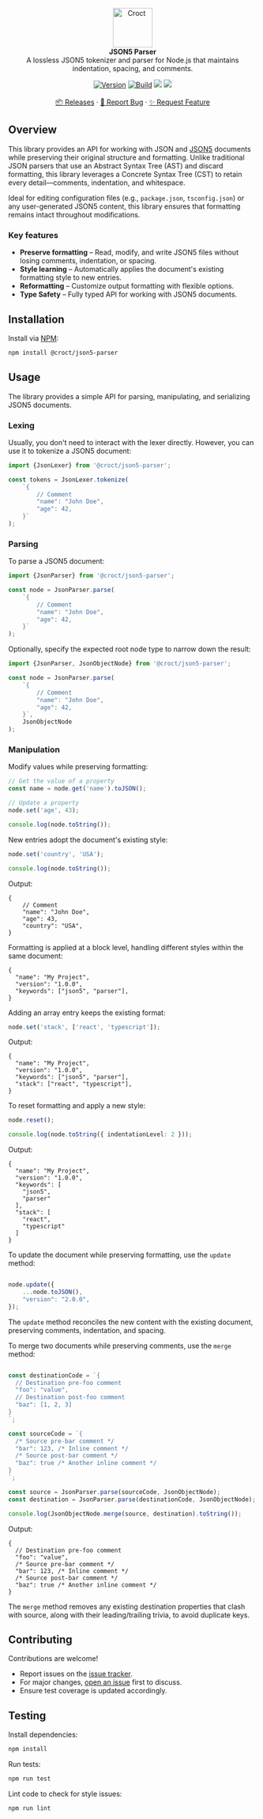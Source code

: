 <p align="center">
    <a href="https://croct.com">
        <img src="https://cdn.croct.io/brand/logo/repo-icon-green.svg" alt="Croct" height="80"/>
    </a>
    <br />
    <strong>JSON5 Parser</strong>
    <br />
    A lossless JSON5 tokenizer and parser for Node.js that maintains indentation, spacing, and comments.
</p>
<p align="center">
    <a href="https://www.npmjs.com/package/@croct/json5-parser"><img alt="Version" src="https://img.shields.io/npm/v/@croct/json5-parser"/></a>
    <a href="https://github.com/croct-tech/json5-parser-js/actions/workflows/branch-validations.yaml"><img alt="Build" src="https://github.com/croct-tech/json5-parser-js/actions/workflows/branch-validations.yaml/badge.svg" /></a>
    <a href="https://codeclimate.com/repos/67c21d34cbf7e400df9b5dbc/test_coverage"><img src="https://api.codeclimate.com/v1/badges/e527bdbf3e2b58919c97/test_coverage" /></a>
    <a href="https://codeclimate.com/repos/67c21d34cbf7e400df9b5dbc/maintainability"><img src="https://api.codeclimate.com/v1/badges/e527bdbf3e2b58919c97/maintainability" /></a>
    <br />
    <br />
    <a href="https://github.com/croct-tech/json5-parser-js/releases">📦 Releases</a>
    ·
    <a href="https://github.com/croct-tech/json5-parser-js/issues/new?labels=bug&template=bug-report.md">🐞 Report Bug</a>
    ·
    <a href="https://github.com/croct-tech/json5-parser-js/issues/new?labels=enhancement&template=feature-request.md">✨ Request Feature</a>
</p>

## Overview

This library provides an API for working with JSON and [JSON5](https://json5.org/) documents while preserving their original structure and formatting. 
Unlike traditional JSON parsers that use an Abstract Syntax Tree (AST) and discard formatting, this library leverages a Concrete Syntax Tree (CST) to retain every detail—comments, indentation, and whitespace.

Ideal for editing configuration files (e.g., `package.json`, `tsconfig.json`) or any user-generated JSON5 content, this library ensures that formatting remains intact throughout modifications.

### Key features

- **Preserve formatting** – Read, modify, and write JSON5 files without losing comments, indentation, or spacing.
- **Style learning** – Automatically applies the document's existing formatting style to new entries.
- **Reformatting** – Customize output formatting with flexible options.
- **Type Safety** – Fully typed API for working with JSON5 documents.

## Installation

Install via [NPM](https://www.npmjs.com):

```sh
npm install @croct/json5-parser
```

## Usage

The library provides a simple API for parsing, manipulating, and serializing JSON5 documents.

### Lexing

Usually, you don't need to interact with the lexer directly. However, you can use it to tokenize a JSON5 document:

```ts
import {JsonLexer} from '@croct/json5-parser';

const tokens = JsonLexer.tokenize(
    `{
        // Comment
        "name": "John Doe",
        "age": 42,
    }`
);
```

### Parsing

To parse a JSON5 document:

```ts
import {JsonParser} from '@croct/json5-parser';

const node = JsonParser.parse(
    `{
        // Comment
        "name": "John Doe",
        "age": 42,
    }`
);
```

Optionally, specify the expected root node type to narrow down the result:

```ts
import {JsonParser, JsonObjectNode} from '@croct/json5-parser';

const node = JsonParser.parse(
    `{
        // Comment
        "name": "John Doe",
        "age": 42,
    }`,
    JsonObjectNode
);
```

### Manipulation

Modify values while preserving formatting:

```ts
// Get the value of a property
const name = node.get('name').toJSON();

// Update a property
node.set('age', 43);

console.log(node.toString());
```

New entries adopt the document's existing style:

```ts
node.set('country', 'USA');

console.log(node.toString());
```

Output:

```json5
{
    // Comment
    "name": "John Doe",
    "age": 43,
    "country": "USA",
}
```

Formatting is applied at a block level, handling different styles within the same document:

```json5
{
  "name": "My Project",
  "version": "1.0.0",
  "keywords": ["json5", "parser"],
}
```

Adding an array entry keeps the existing format:

```ts
node.set('stack', ['react', 'typescript']);
```

Output:

```json5
{
  "name": "My Project",
  "version": "1.0.0",
  "keywords": ["json5", "parser"],
  "stack": ["react", "typescript"],
}
```

To reset formatting and apply a new style:

```ts
node.reset();

console.log(node.toString({ indentationLevel: 2 }));
```

Output:

```json5
{
  "name": "My Project",
  "version": "1.0.0",
  "keywords": [
    "json5",
    "parser"
  ],
  "stack": [
    "react",
    "typescript"
  ]
}
```

To update the document while preserving formatting, use the `update` method:

```ts

node.update({
    ...node.toJSON(),
    "version": "2.0.0",
});
```

The `update` method reconciles the new content with the existing document, preserving comments, indentation, and spacing.

To merge two documents while preserving comments, use the `merge` method:

```ts

const destinationCode = `{
  // Destination pre-foo comment
  "foo": "value",
  // Destination post-foo comment
  "baz": [1, 2, 3]
}
`;

const sourceCode = `{
  /* Source pre-bar comment */
  "bar": 123, /* Inline comment */
  /* Source post-bar comment */
  "baz": true /* Another inline comment */
}
`;

const source = JsonParser.parse(sourceCode, JsonObjectNode);
const destination = JsonParser.parse(destinationCode, JsonObjectNode);

console.log(JsonObjectNode.merge(source, destination).toString());
```

Output:

```json5
{
  // Destination pre-foo comment
  "foo": "value",
  /* Source pre-bar comment */
  "bar": 123, /* Inline comment */
  /* Source post-bar comment */
  "baz": true /* Another inline comment */
}
```

The `merge` method removes any existing destination properties that clash with source, along with their leading/trailing trivia, to avoid duplicate keys.

## Contributing

Contributions are welcome!

- Report issues on the [issue tracker](https://github.com/croct-tech/json5-parser-js/issues).
- For major changes, [open an issue](https://github.com/croct-tech/json5-parser-js/issues) first to discuss.
- Ensure test coverage is updated accordingly.

## Testing

Install dependencies:

```sh
npm install
```

Run tests:

```sh
npm run test
```

Lint code to check for style issues:

```sh
npm run lint
```

